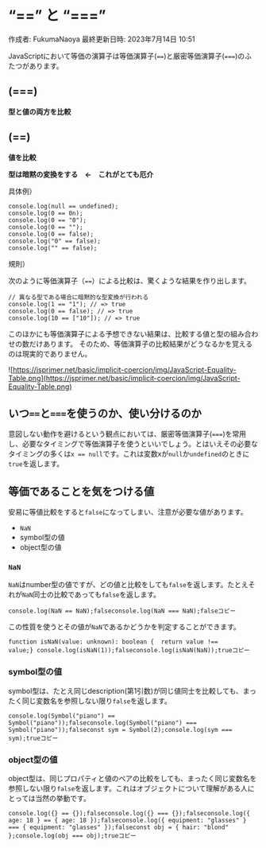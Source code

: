 # “==” と “===”

作成者: FukumaNaoya
最終更新日時: 2023年7月14日 10:51

JavaScriptにおいて等価の演算子は等価演算子(`==`)と厳密等価演算子(`===`)のふたつがあります。

## (===)

**型と値の両方を比較**

## (==)

**値を比較**

**型は暗黙の変換をする　←　これがとても厄介**

具体例）

```tsx
console.log(null == undefined);
console.log(0 == 0n);
console.log(0 == "0");
console.log(0 == "");
console.log(0 == false);
console.log("0" == false);
console.log("" == false);
```

規則）

次のように等価演算子（`==`）による比較は、驚くような結果を作り出します。

```
// 異なる型である場合に暗黙的な型変換が行われる
console.log(1 == "1"); // => true
console.log(0 == false); // => true
console.log(10 == ["10"]); // => true

```

このほかにも等価演算子による予想できない結果は、比較する値と型の組み合わせの数だけあります。 そのため、等価演算子の比較結果がどうなるかを覚えるのは現実的でありません。

![https://jsprimer.net/basic/implicit-coercion/img/JavaScript-Equality-Table.png](https://jsprimer.net/basic/implicit-coercion/img/JavaScript-Equality-Table.png)

## いつ`==`と`===`を使うのか、使い分けるのか[](https://typescriptbook.jp/reference/values-types-variables/equality#%E3%81%84%E3%81%A4%E3%81%A8%E3%82%92%E4%BD%BF%E3%81%86%E3%81%AE%E3%81%8B%E4%BD%BF%E3%81%84%E5%88%86%E3%81%91%E3%82%8B%E3%81%AE%E3%81%8B)

意図しない動作を避けるという観点においては、厳密等価演算子(`===`)を常用し、必要なタイミングで等価演算子を使うといいでしょう。とはいえその必要なタイミングの多くは`x == null`です。これは変数xが`null`か`undefined`のときに`true`を返します。

## 等価であることを気をつける値[](https://typescriptbook.jp/reference/values-types-variables/equality#%E7%AD%89%E4%BE%A1%E3%81%A7%E3%81%82%E3%82%8B%E3%81%93%E3%81%A8%E3%82%92%E6%B0%97%E3%82%92%E3%81%A4%E3%81%91%E3%82%8B%E5%80%A4)

安易に等値比較をすると`false`になってしまい、注意が必要な値があります。

- `NaN`
- symbol型の値
- object型の値

### `NaN`[](https://typescriptbook.jp/reference/values-types-variables/equality#nan)

`NaN`はnumber型の値ですが、どの値と比較をしても`false`を返します。たとえそれが`NaN`同士の比較であっても`false`を返します。

`console.log(NaN == NaN);falseconsole.log(NaN === NaN);falseコピー`

この性質を使うとその値が`NaN`であるかどうかを判定することができます。

`function isNaN(value: unknown): boolean {  return value !== value;} console.log(isNaN(1));falseconsole.log(isNaN(NaN));trueコピー`

### symbol型の値[](https://typescriptbook.jp/reference/values-types-variables/equality#symbol%E5%9E%8B%E3%81%AE%E5%80%A4)

symbol型は、たとえ同じdescription(第1引数)が同じ値同士を比較しても、まったく同じ変数名を参照しない限り`false`を返します。

`console.log(Symbol("piano") == Symbol("piano"));falseconsole.log(Symbol("piano") === Symbol("piano"));falseconst sym = Symbol(2);console.log(sym === sym);trueコピー`

### object型の値[](https://typescriptbook.jp/reference/values-types-variables/equality#object%E5%9E%8B%E3%81%AE%E5%80%A4)

object型は、同じプロパティと値のペアの比較をしても、まったく同じ変数名を参照しない限り`false`を返します。これはオブジェクトについて理解がある人にとっては当然の挙動です。

`console.log({} == {});falseconsole.log({} === {});falseconsole.log({ age: 18 } == { age: 18 });falseconsole.log({ equipment: "glasses" } === { equipment: "glasses" });falseconst obj = { hair: "blond" };console.log(obj === obj);trueコピー`